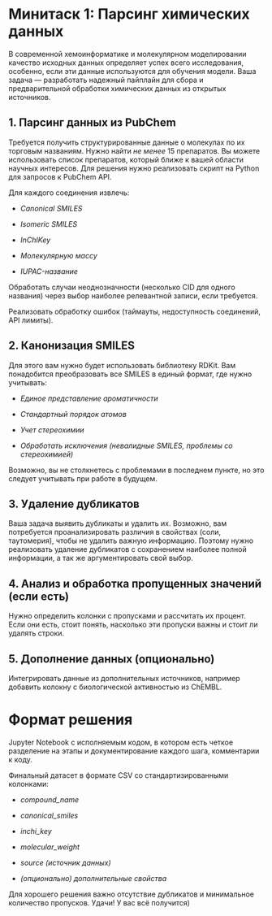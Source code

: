 # Минитаск 1: Парсинг химических данных 
В современной хемоинформатике и молекулярном моделировании качество исходных данных определяет успех всего исследования, особенно, если эти данные используются для обучения модели. Ваша задача — разработать надежный пайплайн для сбора и предварительной обработки химических данных из открытых источников.

## 1. Парсинг данных из PubChem
Требуется получить структурированные данные о молекулах по их торговым названиям. Нужно найти _не менее_ 15 препаратов. Вы можете использовать список препаратов, который ближе к вашей области научных интересов. Для решения нужно реализовать скрипт на Python для запросов к PubChem API.

Для каждого соединения извлечь:

+ _Canonical SMILES_

+ _Isomeric SMILES_

+ _InChIKey_

+ _Молекулярную массу_ 

+ _IUPAC-название_

Обработать случаи неоднозначности (несколько CID для одного названия) через выбор наиболее релевантной записи, если требуется.

Реализовать обработку ошибок (таймауты, недоступность соединений, API лимиты).

## 2. Канонизация SMILES

Для этого вам нужно будет использовать библиотеку RDKit. 
Вам понадобится преобразовать все SMILES в единый формат, где нужно учитывать:

+ _Единое представление ароматичности_

+ _Стандартный порядок атомов_

+ _Учет стереохимии_

+ _Обработать исключения (невалидные SMILES, проблемы со стереохимией)_

Возможно, вы не столкнетесь с проблемами в последнем пункте, но это следует учитывать при работе в будущем.

## 3. Удаление дубликатов
Ваша задача выявить дубликаты и удалить их. Возможно, вам потребуется проанализировать различия в свойствах (соли, таутомерия), чтобы не удалить важную информацию. Поэтому нужно реализовать удаление дубликатов с сохранением наиболее полной информации, а так же аргументировать свой выбор.

## 4. Анализ и обработка пропущенных значений (если есть)
Нужно определить колонки с пропусками и рассчитать их процент. Если они есть, стоит понять, насколько эти пропуски важны и стоит ли удалять строки.

## 5. Дополнение данных (опционально)
Интегрировать данные из дополнительных источников, например добавить колокну с биологической активностью из ChEMBL. 

# Формат решения
Jupyter Notebook с исполняемым кодом, в котором есть четкое разделение на этапы и документирование каждого шага, комментарии к коду.

Финальный датасет в формате CSV со стандартизированными колонками:

+ _compound_name_

+ _canonical_smiles_

+ _inchi_key_

+ _molecular_weight_

+ _source (источник данных)_

+ _(опционально) дополнительные свойства_

Для хорошего решения важно отсутствие дубликатов и минимальное количество пропусков. Удачи! У вас всё получится)
